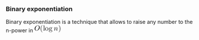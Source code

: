 ### Binary exponentiation
Binary exponentiation is a technique that allows to raise any number to the n-power in ![alt text](https://github.com/ZangievM/kotlin_algo/blob/master/src/binaryPow/images/log.png)